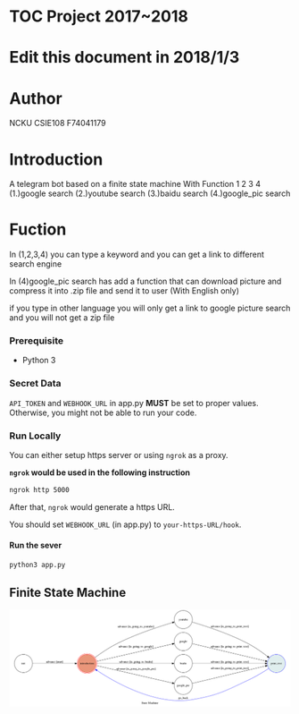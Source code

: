# TOC Project 2017~2018
# Edit this document in 2018/1/3



# Author
NCKU CSIE108
F74041179



# Introduction
A telegram bot based on a finite state machine
With Function 1 2 3 4
(1.)google search
(2.)youtube search
(3.)baidu search
(4.)google_pic search



# Fuction
In (1,2,3,4) you can type a keyword and you can get a link to different search engine

In (4)google_pic search has add a function that can download picture and compress it into .zip file
and send it to user (With English only)

if you type in other language you will only get a link to google picture search 
and you will not get a zip file



### Prerequisite
* Python 3




### Secret Data

`API_TOKEN` and `WEBHOOK_URL` in app.py **MUST** be set to proper values.
Otherwise, you might not be able to run your code.




### Run Locally
You can either setup https server or using `ngrok` as a proxy.

**`ngrok` would be used in the following instruction**

```sh
ngrok http 5000
```

After that, `ngrok` would generate a https URL.

You should set `WEBHOOK_URL` (in app.py) to `your-https-URL/hook`.




#### Run the sever

```sh
python3 app.py
```




## Finite State Machine
![fsm](./show-fsm.png)
